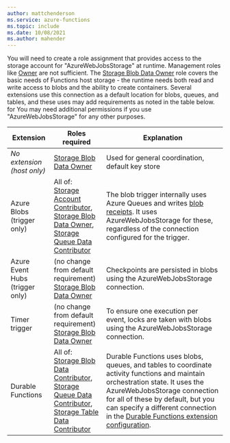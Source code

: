 ```yaml
---
author: mattchenderson
ms.service: azure-functions
ms.topic: include
ms.date: 10/08/2021
ms.author: mahender
---
```


You will need to create a role assignment that provides access to the storage account for "AzureWebJobsStorage" at runtime. Management roles like [Owner](../articles/role-based-access-control/built-in-roles.md#owner) are not sufficient. The [Storage Blob Data Owner] role covers the basic needs of Functions host storage - the runtime needs both read and write access to blobs and the ability to create containers. Several extensions use this connection as a default location for blobs, queues, and tables, and these uses may add requirements as noted in the table below. for You may need additional permissions if you use "AzureWebJobsStorage" for any other purposes.

| Extension                  | Roles required                                                                                                 | Explanation                                                                                                                                                     |
|----------------------------|----------------------------------------------------------------------------------------------------------------|-----------------------------------------------------------------------------------------------------------------------------------------------------------------|
| _No extension (host only)_ | [Storage Blob Data Owner]                                                                                      | Used for general coordination, default key store                                                                                                                |
| Azure Blobs (trigger only) | All of:<br/>[Storage Account Contributor],<br/>[Storage Blob Data Owner],<br/>[Storage Queue Data Contributor] | The blob trigger internally uses Azure Queues and writes [blob receipts]. It uses AzureWebJobsStorage for these, regardless of the connection configured for the trigger. |
| Azure Event Hubs (trigger only) | (no change from default requirement)<br/>[Storage Blob Data Owner]       | Checkpoints are persisted in blobs using the AzureWebJobsStorage connection. |
| Timer trigger | (no change from default requirement)<br/>[Storage Blob Data Owner]       | To ensure one execution per event, locks are taken with blobs using the AzureWebJobsStorage connection. |
| Durable Functions | All of:<br/>[Storage Blob Data Contributor],<br/>[Storage Queue Data Contributor],<br/>[Storage Table Data Contributor]  | Durable Functions uses blobs, queues, and tables to coordinate activity functions and maintain orchestration state. It uses the AzureWebJobsStorage connection for all of these by default, but you can specify a different connection in the [Durable Functions extension configuration]. |



[Storage Account Contributor]: ../articles/role-based-access-control/built-in-roles.md#storage-account-contributor
[Storage Blob Data Owner]: ../articles/role-based-access-control/built-in-roles.md#storage-blob-data-owner
[Storage Queue Data Contributor]: ../articles/role-based-access-control/built-in-roles.md#storage-queue-data-contributor
[Storage Blob Data Contributor]: ../articles/role-based-access-control/built-in-roles.md#storage-blob-data-contributor
[Storage Table Data Contributor]: ../articles/role-based-access-control/built-in-roles.md#storage-table-data-contributor


[blob receipts]: ../articles/azure-functions/functions-bindings-storage-blob-trigger.md#blob-receipts

[Durable Functions extension configuration]: ../articles/azure-functions/durable/durable-functions-bindings.md#host-json